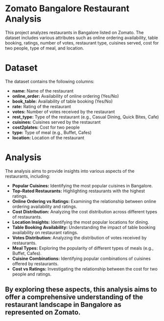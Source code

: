 # Zomato Bangalore Restaurant Analysis
This project analyzes restaurants in Bangalore listed on Zomato. The dataset includes various attributes such as online ordering availability, table booking, ratings, number of votes, restaurant type, cuisines served, cost for two people, type of meal, and location.

# Dataset
The dataset contains the following columns:

- **name:** Name of the restaurant
- **online_order:** Availability of online ordering (Yes/No)
- **book_table:** Availability of table booking (Yes/No)
- **rate:** Rating of the restaurant
- **votes:** Number of votes received by the restaurant
- **rest_type:** Type of the restaurant (e.g., Casual Dining, Quick Bites, Cafe)
- **cuisines:** Cuisines served by the restaurant
- **cost2plates:** Cost for two people
- **type:** Type of meal (e.g., Buffet, Cafes)
- **location:** Location of the restaurant

# Analysis
The analysis aims to provide insights into various aspects of the restaurants, including:

- **Popular Cuisines:** Identifying the most popular cuisines in Bangalore.
- **Top-Rated Restaurants:** Highlighting restaurants with the highest ratings.
- **Online Ordering vs Ratings:** Examining the relationship between online ordering availability and ratings.
- **Cost Distribution:** Analyzing the cost distribution across different types of restaurants.
- **Location Insights:** Identifying the most popular locations for dining.
- **Table Booking Availability:** Understanding the impact of table booking availability on restaurant ratings.
- **Votes Distribution:** Analyzing the distribution of votes received by restaurants.
- **Meal Types:** Exploring the popularity of different types of meals (e.g., Buffet, Cafes).
- **Cuisine Combinations:** Identifying popular combinations of cuisines offered by restaurants.
- **Cost vs Ratings:** Investigating the relationship between the cost for two people and ratings.


## By exploring these aspects, this analysis aims to offer a comprehensive understanding of the restaurant landscape in Bangalore as represented on Zomato.
